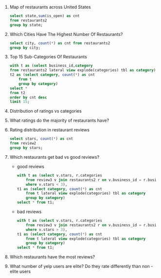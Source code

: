 1. Map of restaurants across United States

    ```sql
    select state,sum(is_open) as cnt
    from restaurants2
    group by state;
    ```

2. Which Cities Have The Highest Number Of Restaurants?

    ```sql
    select city, count(*) as cnt from restaurants2
    group by city;
    ```

3. Top 15 Sub-Categories Of Restaurants

    ```sql
    with t as (select business_id,category
    from restaurants2 lateral view explode(categories) tbl as category),
    t2 as (select category, count(*) as cnt
        from t
        group by category)
    select *
    from t2
    order by cnt desc
    limit 15;
    ```

4. Distribution of ratings vs categories

5. What ratings do the majority of restaurants have?

6. Rating distribution in restaurant reviews

    ```sql
    select stars, count(*) as cnt
    from review2
    group by stars;
    ```

7. Which restaurants get bad vs good reviews?

    * good reviews

        ```sql
        with t as (select v.stars, r.categories
            from review3 v join restaurants2 r on v.business_id = r.business_id
            where v.stars < 3),
        t1 as (select category, count(*) as cnt
            from t lateral view explode(categories) tbl as category
            group by category)
        select * from t1;
        ```

    * bad reviews

        ```sql
        with t as (select v.stars, r.categories
            from review3 v join restaurants2 r on v.business_id = r.business_id
            where v.stars > 3),
        t1 as (select category, count(*) as cnt
            from t lateral view explode(categories) tbl as category
            group by category)
        select * from t1;
        ```

8. Which restaurants have the most reviews?
9. What number of yelp users are elite? Do they rate differently than non -elite users